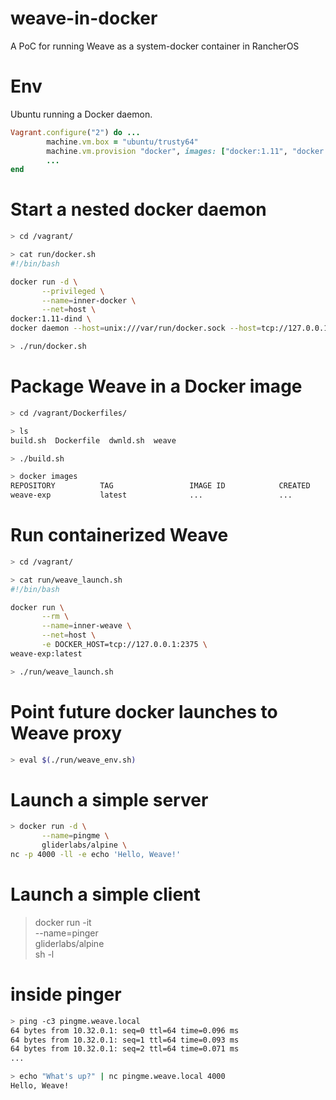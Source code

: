 # weave-in-docker
A PoC for running Weave as a system-docker container in RancherOS

# Env
Ubuntu running a Docker daemon.
```ruby
Vagrant.configure("2") do ...
        machine.vm.box = "ubuntu/trusty64"
        machine.vm.provision "docker", images: ["docker:1.11", "docker:1.11-dind"]
        ...
end
```

# Start a nested docker daemon
```bash
> cd /vagrant/

> cat run/docker.sh 
#!/bin/bash

docker run -d \
       --privileged \
       --name=inner-docker \
       --net=host \
docker:1.11-dind \
docker daemon --host=unix:///var/run/docker.sock --host=tcp://127.0.0.1:2375 --storage-driver=vfs

> ./run/docker.sh
```

# Package Weave in a Docker image
```bash
> cd /vagrant/Dockerfiles/

> ls
build.sh  Dockerfile  dwnld.sh  weave

> ./build.sh

> docker images
REPOSITORY          TAG                 IMAGE ID            CREATED             VIRTUAL SIZE
weave-exp           latest              ...                 ...                 ...
```

# Run containerized Weave
```bash
> cd /vagrant/

> cat run/weave_launch.sh 
#!/bin/bash

docker run \
       --rm \
       --name=inner-weave \
       --net=host \
       -e DOCKER_HOST=tcp://127.0.0.1:2375 \
weave-exp:latest

> ./run/weave_launch.sh
```

# Point future docker launches to Weave proxy
```bash
> eval $(./run/weave_env.sh)
```

# Launch a simple server
```bash
> docker run -d \
       --name=pingme \
       gliderlabs/alpine \
nc -p 4000 -ll -e echo 'Hello, Weave!'
```

# Launch a simple client
> docker run -it \
       --name=pinger \
       gliderlabs/alpine \
sh -l

# inside pinger
```bash
> ping -c3 pingme.weave.local
64 bytes from 10.32.0.1: seq=0 ttl=64 time=0.096 ms
64 bytes from 10.32.0.1: seq=1 ttl=64 time=0.093 ms
64 bytes from 10.32.0.1: seq=2 ttl=64 time=0.071 ms
...

> echo "What's up?" | nc pingme.weave.local 4000
Hello, Weave!
```
